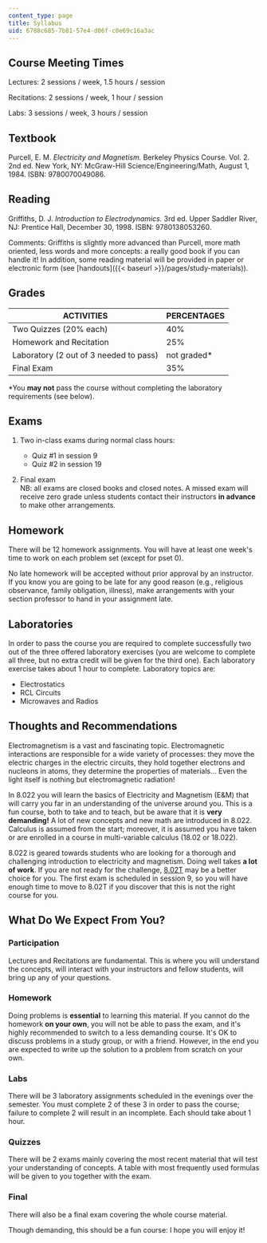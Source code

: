 ```yaml
---
content_type: page
title: Syllabus
uid: 6788c685-7b81-57e4-d06f-c0e69c16a3ac
---
```


Course Meeting Times
--------------------

Lectures: 2 sessions / week, 1.5 hours / session

Recitations: 2 sessions / week, 1 hour / session

Labs: 3 sessions / week, 3 hours / session

Textbook
--------

Purcell, E. M. _Electricity and Magnetism._ Berkeley Physics Course. Vol. 2. 2nd ed. New York, NY: McGraw-Hill Science/Engineering/Math, August 1, 1984. ISBN: 9780070049086.

Reading
-------

Griffiths, D. J. _Introduction to Electrodynamics._ 3rd ed. Upper Saddler River, NJ: Prentice Hall, December 30, 1998. ISBN: 9780138053260.

Comments: Griffiths is slightly more advanced than Purcell, more math oriented, less words and more concepts: a really good book if you can handle it! In addition, some reading material will be provided in paper or electronic form (see [handouts]({{< baseurl >}}/pages/study-materials)).

Grades
------

| ACTIVITIES | PERCENTAGES |
| --- | --- |
| Two Quizzes (20% each) | 40% |
| Homework and Recitation | 25% |
| Laboratory (2 out of 3 needed to pass) | not graded\* |
| Final Exam | 35% 

\*You **may not** pass the course without completing the laboratory requirements (see below).

**Exams**
---------

1.  Two in-class exams during normal class hours:
    *   Quiz #1 in session 9
    *   Quiz #2 in session 19  
          
        
2.  Final exam  
    NB: all exams are closed books and closed notes. A missed exam will receive zero grade unless students contact their instructors **in advance** to make other arrangements.

**Homework**
------------

There will be 12 homework assignments. You will have at least one week's time to work on each problem set (except for pset 0).

No late homework will be accepted without prior approval by an instructor. If you know you are going to be late for any good reason (e.g., religious observance, family obligation, illness), make arrangements with your section professor to hand in your assignment late.

**Laboratories**
----------------

In order to pass the course you are required to complete successfully two out of the three offered laboratory exercises (you are welcome to complete all three, but no extra credit will be given for the third one). Each laboratory exercise takes about 1 hour to complete. Laboratory topics are:

*   Electrostatics
*   RCL Circuits
*   Microwaves and Radios

**Thoughts and Recommendations**
--------------------------------

Electromagnetism is a vast and fascinating topic. Electromagnetic interactions are responsible for a wide variety of processes: they move the electric charges in the electric circuits, they hold together electrons and nucleons in atoms, they determine the properties of materials… Even the light itself is nothing but electromagnetic radiation!

In 8.022 you will learn the basics of Electricity and Magnetism (E&M) that will carry you far in an understanding of the universe around you. This is a fun course, both to take and to teach, but be aware that it is **very demanding!** A lot of new concepts and new math are introduced in 8.022. Calculus is assumed from the start; moreover, it is assumed you have taken or are enrolled in a course in multi-variable calculus (18.02 or 18.022).

8.022 is geared towards students who are looking for a thorough and challenging introduction to electricity and magnetism. Doing well takes **a lot of work**. If you are not ready for the challenge, [8.02T](/courses/8-02t-electricity-and-magnetism-spring-2005) may be a better choice for you. The first exam is scheduled in session 9, so you will have enough time to move to 8.02T if you discover that this is not the right course for you.

What Do We Expect From You?
---------------------------

### Participation

Lectures and Recitations are fundamental. This is where you will understand the concepts, will interact with your instructors and fellow students, will bring up any of your questions.

### Homework

Doing problems is **essential** to learning this material. If you cannot do the homework **on your own**, you will not be able to pass the exam, and it's highly recommended to switch to a less demanding course. It's OK to discuss problems in a study group, or with a friend. However, in the end you are expected to write up the solution to a problem from scratch on your own.

### Labs

There will be 3 laboratory assignments scheduled in the evenings over the semester. You must complete 2 of these 3 in order to pass the course; failure to complete 2 will result in an incomplete. Each should take about 1 hour.

### Quizzes

There will be 2 exams mainly covering the most recent material that will test your understanding of concepts. A table with most frequently used formulas will be given to you together with the exam.

### Final

There will also be a final exam covering the whole course material.

Though demanding, this should be a fun course: I hope you will enjoy it!